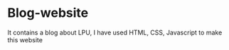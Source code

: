 # Blog-website
It contains a blog about LPU, I have used HTML, CSS, Javascript to make this website
